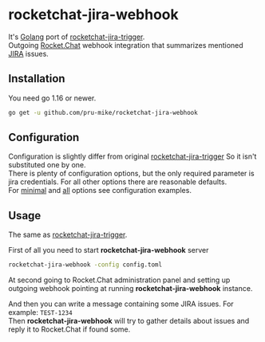 rocketchat-jira-webhook
=======================
It's [Golang](https://golang.org/) port of [rocketchat-jira-trigger](https://github.com/gustavkarlsson/rocketchat-jira-trigger).  
Outgoing [Rocket.Chat](https://rocket.chat) webhook integration that summarizes mentioned 
[JIRA](https://www.atlassian.com/software/jira) issues.

Installation
------------
You need go 1.16 or newer.

```bash
go get -u github.com/pru-mike/rocketchat-jira-webhook
```

Configuration
-------------
Configuration is slightly differ from original [rocketchat-jira-trigger](https://github.com/gustavkarlsson/rocketchat-jira-trigger)
So it isn't substituted one by one.  
There is plenty of configuration options, but the only required parameter is jira credentials. 
For all other options there are reasonable defaults.  
For [minimal](https://github.com/pru-mike/rocketchat-jira-webhook/blob/master/example/minimal.toml)
and [all](https://github.com/pru-mike/rocketchat-jira-webhook/blob/master/example/everything.toml) 
options see configuration examples.

Usage
-----
The same as [rocketchat-jira-trigger](https://github.com/gustavkarlsson/rocketchat-jira-trigger).  

First of all you need to start **rocketchat-jira-webhook** server
```bash
rocketchat-jira-webhook -config config.toml
```

At second going to Rocket.Chat administration panel and setting up outgoing webhook pointing 
at running **rocketchat-jira-webhook** instance.  

And then you can write a message containing some JIRA issues. For example: `TEST-1234`  
Then **rocketchat-jira-webhook** will try to gather details about issues and reply it to Rocket.Chat if found some.
